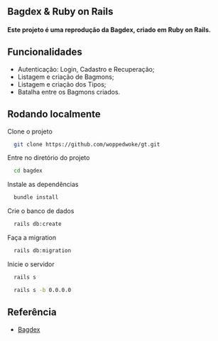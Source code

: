 ## Bagdex & Ruby on Rails

#### Este projeto é uma reprodução da Bagdex, criado em Ruby on Rails.





## Funcionalidades

- Autenticação: Login, Cadastro e Recuperação;
- Listagem e criação de Bagmons;
- Listagem e criação dos Tipos;
- Batalha entre os Bagmons criados.


## Rodando localmente

Clone o projeto

```bash
  git clone https://github.com/woppedwoke/gt.git
```

Entre no diretório do projeto

```bash
  cd bagdex
```

Instale as dependências

```bash
  bundle install
```

Crie o banco de dados

```bash
  rails db:create
```

Faça a migration

```bash
  rails db:migration
```

Inicie o servidor

```bash
  rails s
``` 
```bash
  rails s -b 0.0.0.0
```


## Referência

 - [Bagdex](https://bagdex.com.br/)
